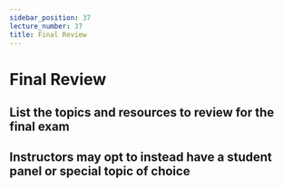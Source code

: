 ```yaml
---
sidebar_position: 37
lecture_number: 37
title: Final Review
---
```


# Final Review

## List the topics and resources to review for the final exam
## Instructors may opt to instead have a student panel or special topic of choice